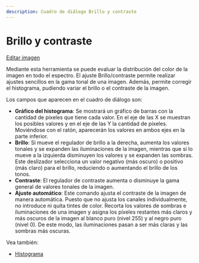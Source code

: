 ```yaml
---
description: Cuadro de diálogo Brillo y contraste
---
```


# Brillo y contraste

[Editar imagen](/mdtopx/fichas-de-herramientas/ficha-de-herramientas-imagen/editar-imagen.md)

Mediante esta herramienta se puede evaluar la distribución del color de la imagen en todo el espectro. El ajuste Brillo/contraste permite realizar ajustes sencillos en la gama tonal de una imagen. Además, permite corregir el histograma, pudiendo variar el brillo o el contraste de la imagen.

Los campos que aparecen en el cuadro de diálogo son:

* **Gráfico del histograma**: Se mostrará un gráfico de barras con la cantidad de píxeles que tiene cada valor. En el eje de las X se muestran los posibles valores y en el eje de las Y la cantidad de píxeles. Moviéndose con el ratón, aparecerán los valores en ambos ejes en la parte inferior.
* **Brillo**: Si mueve el regulador de brillo a la derecha, aumenta los valores tonales y se expanden las iluminaciones de la imagen, mientras que si lo mueve a la izquierda disminuyen los valores y se expanden las sombras. Este deslizador selecciona un valor negativo \(más oscuro\) o positivo \(más claro\) para el brillo, reduciendo o aumentando el brillo de los tonos.
* **Contraste**: El regulador de contraste aumenta o disminuye la gama general de valores tonales de la imagen.
* **Ajuste automático**: Este comando ajusta el contraste de la imagen de manera automática. Puesto que no ajusta los canales individualmente, no introduce ni quita tintes de color. Recorta los valores de sombras e iluminaciones de una imagen y asigna los píxeles restantes más claros y más oscuros de la imagen al blanco puro \(nivel 255\) y al negro puro \(nivel 0\). De este modo, las iluminaciones pasan a ser más claras y las sombras más oscuras.

Vea también:

* [Histograma](/mdtopx/herramientas-para-imagenes/histograma.md)

